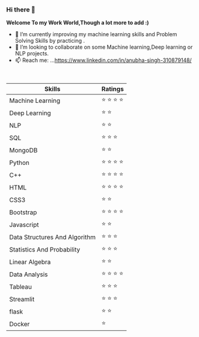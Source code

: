 ### Hi there 👋


**Welcome To my Work World,Though a lot more to add :)**
- 🔭 I’m currently improving my machine learning skills and Problem Solving Skills by practicing .
- 👯 I’m looking to collaborate on some Machine learning,Deep learning or NLP projects.
- 📫 Reach me: ...https://www.linkedin.com/in/anubha-singh-310879148/
<br/>


|Skills|Ratings|
| --- | --- |
|Machine Learning|:star: :star: :star: :star:|   
|Deep Learning|:star: :star:|     
|NLP|:star: :star:|
|SQL|:star: :star: :star:|
|MongoDB|:star: :star:|
|Python|:star: :star: :star: :star:|            
|C++|:star: :star: :star: :star:|
|HTML|:star: :star: :star: :star:|
|CSS3|:star: :star:|
|Bootstrap|:star: :star: :star: :star:|
|Javascript|:star: :star:|
|Data Structures And Algorithm|:star: :star: :star:|
|Statistics And Probability|:star: :star: :star:|
|Linear Algebra|:star: :star:|                           
|Data Analysis|:star: :star: :star: :star:|              
|Tableau|:star: :star: :star:|
|Streamlit|:star: :star: :star:|
|flask|:star: :star:|
|Docker|:star:|
